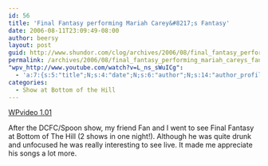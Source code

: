 ```yaml
---
id: 56
title: 'Final Fantasy performing Mariah Carey&#8217;s Fantasy'
date: 2006-08-11T23:09:49-08:00
author: beersy
layout: post
guid: http://www.shundor.com/clog/archives/2006/08/final_fantasy_performing_mariah_careys_fantasy.html
permalink: /archives/2006/08/final_fantasy_performing_mariah_careys_fantasy.html
"wpv_http://www.youtube.com/watch?v=L_ns_sWuICg":
  - 'a:7:{s:5:"title";N;s:4:"date";N;s:6:"author";N;s:14:"author_profile";s:23:"http://www.youtube.com/";s:8:"duration";N;s:9:"embedcode";s:198:"<object data="http://www.youtube.com/v/L_ns_sWuICg" type="application/x-shockwave-flash" width="100%" height="100%"><param name="movie" value="http://www.youtube.com/v/L_ns_sWuICg"></param></object>";s:7:"version";s:4:"1.01";}'
categories:
  - Show at Bottom of the Hill
---
```

<div class="wpv_videoc">
  <div class="wpv_self">
    <a href="http://www.skarcha.com/wp-plugins/wpvideo/">WPvideo 1.01</a>
  </div>
  
  <div class="wpv_video">
  </div>
  
  <div class="wpv_titleauthor">
  </div>
  
  <div class="wpv_durationdate">
  </div>
  
  <div class="wpv_download">
    <a target="_blank" href="http://videodownloader.net/get/?url=http://www.youtube.com/watch?v=L_ns_sWuICg"></a>
  </div>
</div>

After the DCFC/Spoon show, my friend Fan and I went to see Final Fantasy at Bottom of The Hill (2 shows in one night!). Although he was quite drunk and unfocused he was really interesting to see live. It made me appreciate his songs a lot more.